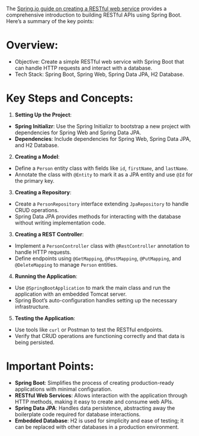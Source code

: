 The [Spring.io guide on creating a RESTful web service](https://spring.io/guides/tutorials/rest) provides a comprehensive introduction to building RESTful APIs using Spring Boot. Here’s a summary of the key points:

# Overview:
- Objective: Create a simple RESTful web service with Spring Boot that can handle HTTP requests and interact with a database.
- Tech Stack: Spring Boot, Spring Web, Spring Data JPA, H2 Database.

# Key Steps and Concepts:
1. **Setting Up the Project**:
- **Spring Initializr**: Use the Spring Initializr to bootstrap a new project with dependencies for Spring Web and Spring Data JPA.
- **Dependencies**: Include dependencies for Spring Web, Spring Data JPA, and H2 Database.
2. **Creating a Model**:
- Define a `Person` entity class with fields like `id`, `firstName`, and `lastName`.
- Annotate the class with `@Entity` to mark it as a JPA entity and use `@Id` for the primary key.
3. **Creating a Repository**:
- Create a `PersonRepository` interface extending `JpaRepository` to handle CRUD operations.
- Spring Data JPA provides methods for interacting with the database without writing implementation code.
3. **Creating a REST Controller**:
- Implement a `PersonController` class with `@RestController` annotation to handle HTTP requests.
- Define endpoints using `@GetMapping`, `@PostMapping`, `@PutMapping`, and `@DeleteMapping` to manage `Person` entities.
4. **Running the Application**:
- Use `@SpringBootApplication` to mark the main class and run the application with an embedded Tomcat server.
- Spring Boot’s auto-configuration handles setting up the necessary infrastructure.
5. **Testing the Application**:
- Use tools like `curl` or Postman to test the RESTful endpoints.
- Verify that CRUD operations are functioning correctly and that data is being persisted.

# Important Points:
- **Spring Boot**: Simplifies the process of creating production-ready applications with minimal configuration.
- **RESTful Web Services**: Allows interaction with the application through HTTP methods, making it easy to create and consume web APIs.
- **Spring Data JPA**: Handles data persistence, abstracting away the boilerplate code required for database interactions.
- **Embedded Database**: H2 is used for simplicity and ease of testing; it can be replaced with other databases in a production environment.